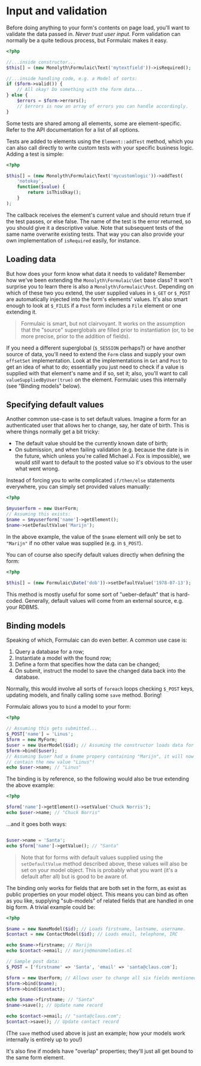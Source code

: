 # Input and validation

Before doing anything to your form's contents on page load, you'll want to
validate the data passed in. _Never trust user input._ Form validation can
normally be a quite tedious process, but Formulaic makes it easy.

```php
<?php

//...inside constructor...
$this[] = (new Monolyth\Formulaic\Text('mytextfield'))->isRequired();

//...inside handling code, e.g. a Model of sorts:
if ($form->valid()) {
    // All okay! Do something with the form data...
} else {
    $errors = $form->errors();
    // $errors is now an array of errors you can handle accordingly.
}
```

Some tests are shared among all elements, some are element-specific. Refer to
the API documentation for a list of all options.

Tests are added to elements using the `Element::addTest` method, which you can
also call directly to write custom tests with your specific business logic.
Adding a test is simple:

```php
<?php

$this[] = (new Monolyth\Formulaic\Text('mycustomlogic'))->addTest(
    'notokay',
    function($value) {
        return isThisOkay();
    }
);
```

The callback receives the element's current value and should return true if the
test passes, or else false. The name of the test is the error returned, so you
should give it a descriptive value. Note that subsequent tests of the same name
overwrite existing tests. That way you can also provide your own implementation
of `isRequired` easily, for instance.

## Loading data
But how does your form know what data it needs to validate? Remember how we've
been extending the `Monolyth\Formulaic\Get` base class? It won't surprise you to
learn there is also a `Monolyth\Formulaic\Post`. Depending on which of these two
you extend, the user supplied values in `$_GET` or `$_POST` are automatically
injected into the form's elements' values. It's also smart enough to look at
`$_FILES` if a `Post` form includes a `File` element or one extending it.

> Formulaic is smart, but not clairvoyant. It works on the assumption that the
> "source" superglobals are filled prior to instantiation (or, to be more
> precise, prior to the addition of fields).

If you need a different superglobal (`$_SESSION` perhaps?) or have another
source of data, you'll need to extend the `Form` class and supply your own
`offsetSet` implementation. Look at the implementations in `Get` and `Post` to
get an idea of what to do; essentially you just need to check if a value is
supplied with that element's name and if so, set it; also, you'll want to call
`valueSuppliedByUser(true)` on the element. Formulaic uses this internally (see
"Binding models" below).

## Specifying default values
Another common use-case is to set default values. Imagine a form for an
authenticated user that allows her to change, say, her date of birth. This is
where things normally get a bit tricky:

- The default value should be the currently known date of birth;
- On submission, and when failing validation (e.g. because the date is in the
  future, which unless you're called Michael J. Fox is impossible), we would
  _still_ want to default to the posted value so it's obvious to the user what
  went wrong.

Instead of forcing you to write complicated `if/then/else` statements
everywhere, you can simply set provided values manually:

```php
<?php

$myuserform = new UserForm;
// Assuming this exists:
$name = $myuserform['name']->getElement();
$name->setDefaultValue('Marijn');
```

In the above example, the value of the `$name` element will only be set to
`"Marijn"` if no other value was supplied (e.g. in `$_POST`).

You can of course also specify default values directly when defining the form:

```php
<?php

$this[] = (new Formulaic\Date('dob'))->setDefaultValue('1978-07-13');
```

This method is mostly useful for some sort of "ueber-default" that is
hard-coded. Generally, default values will come from an external source, e.g.
your RDBMS.

## Binding models
Speaking of which, Formulaic can do even better. A common use case is:

1. Query a database for a row;
2. Instantiate a model with the found row;
3. Define a form that specifies how the data can be changed;
4. On submit, instruct the model to save the changed data back into the
   database.

Normally, this would involve all sorts of `foreach` loops checking `$_POST`
keys, updating models, and finally calling some `save` method. Boring!

Formulaic allows you to `bind` a model to your form:

```php
<?php

// Assuming this gets submitted...
$_POST['name'] = 'Linus';
$form = new MyForm;
$user = new UserModel($id); // Assuming the constructor loads data for $id
$form->bind($user);
// Assuming $user had a $name propery containing "Marijn", it will now
// contain the new value "Linus"!
echo $user->name; // "Linus"
```

The binding is by reference, so the following would also be true extending the
above example:

```php
<?php

$form['name']->getElement()->setValue('Chuck Norris');
echo $user->name; // "Chuck Norris"
```

...and it goes both ways:

```php

$user->name = 'Santa';
echo $form['name']->getValue(); // "Santa"
```

> Note that for forms with default values supplied using the `setDefaultValue`
> method described above, these values will also be set on your model object.
> This is probably what you want (it's a default after all) but is good to be
> aware of.

The binding only works for fields that are both set in the form, as exist as
public properties on your model object. This means you can bind as often as
you like, supplying "sub-models" of related fields that are handled in one big
form. A trivial example could be:

```php
<?php

$name = new NameModel($id); // Loads firstname, lastname, username.
$contact = new ContactModel($id); // Loads email, telephone, IRC

echo $name->firstname; // Marijn
echo $contact->email; // marijn@monomelodies.nl

// Sample post data:
$_POST = ['firstname' => 'Santa', 'email' => 'santa@claus.com'];

$form = new UserForm; // Allows user to change all six fields mentioned above
$form->bind($name);
$form->bind($contact);

echo $name->firstname; // "Santa"
$name->save(); // Update name record

echo $contact->email; // "santa@claus.com";
$contact->save(); // Update contact record
```

(The `save` method used above is just an example; how your models work
internally is entirely up to you!)

It's also fine if models have "overlap" properties; they'll just all get bound
to the same form element.

